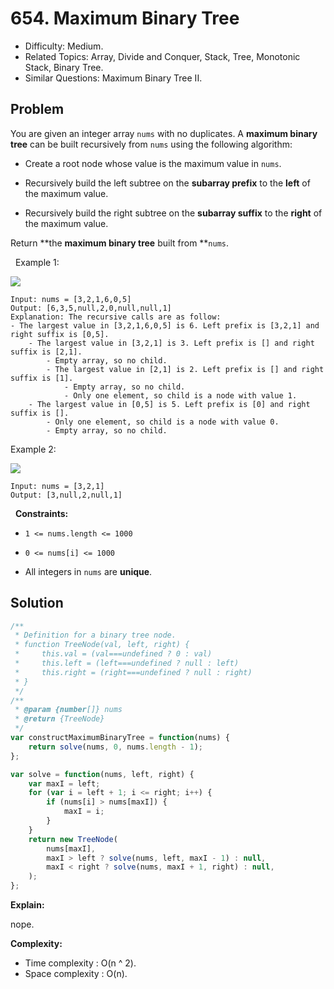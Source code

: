 # 654. Maximum Binary Tree

- Difficulty: Medium.
- Related Topics: Array, Divide and Conquer, Stack, Tree, Monotonic Stack, Binary Tree.
- Similar Questions: Maximum Binary Tree II.

## Problem

You are given an integer array `nums` with no duplicates. A **maximum binary tree** can be built recursively from `nums` using the following algorithm:


	
- Create a root node whose value is the maximum value in `nums`.
	
- Recursively build the left subtree on the **subarray prefix** to the **left** of the maximum value.
	
- Recursively build the right subtree on the **subarray suffix** to the **right** of the maximum value.


Return **the **maximum binary tree** built from **`nums`.

 
Example 1:

![](https://assets.leetcode.com/uploads/2020/12/24/tree1.jpg)

```
Input: nums = [3,2,1,6,0,5]
Output: [6,3,5,null,2,0,null,null,1]
Explanation: The recursive calls are as follow:
- The largest value in [3,2,1,6,0,5] is 6. Left prefix is [3,2,1] and right suffix is [0,5].
    - The largest value in [3,2,1] is 3. Left prefix is [] and right suffix is [2,1].
        - Empty array, so no child.
        - The largest value in [2,1] is 2. Left prefix is [] and right suffix is [1].
            - Empty array, so no child.
            - Only one element, so child is a node with value 1.
    - The largest value in [0,5] is 5. Left prefix is [0] and right suffix is [].
        - Only one element, so child is a node with value 0.
        - Empty array, so no child.
```

Example 2:

![](https://assets.leetcode.com/uploads/2020/12/24/tree2.jpg)

```
Input: nums = [3,2,1]
Output: [3,null,2,null,1]
```

 
**Constraints:**


	
- `1 <= nums.length <= 1000`
	
- `0 <= nums[i] <= 1000`
	
- All integers in `nums` are **unique**.



## Solution

```javascript
/**
 * Definition for a binary tree node.
 * function TreeNode(val, left, right) {
 *     this.val = (val===undefined ? 0 : val)
 *     this.left = (left===undefined ? null : left)
 *     this.right = (right===undefined ? null : right)
 * }
 */
/**
 * @param {number[]} nums
 * @return {TreeNode}
 */
var constructMaximumBinaryTree = function(nums) {
    return solve(nums, 0, nums.length - 1);
};

var solve = function(nums, left, right) {
    var maxI = left;
    for (var i = left + 1; i <= right; i++) {
        if (nums[i] > nums[maxI]) {
            maxI = i;
        }
    }
    return new TreeNode(
        nums[maxI],
        maxI > left ? solve(nums, left, maxI - 1) : null,
        maxI < right ? solve(nums, maxI + 1, right) : null,
    );
};
```

**Explain:**

nope.

**Complexity:**

* Time complexity : O(n ^ 2).
* Space complexity : O(n).
